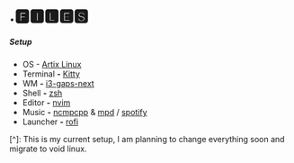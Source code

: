 # **.**🅵🅸🅻🅴🆂

#####                 Setup

- OS - [Artix Linux](https://artixlinux.org/)
- Terminal **-** [Kitty](https://github.com/kovidgoyal/kitty)
- WM **-** [i3-gaps-next](https://github.com/Airblader/i3)
- Shell **-** [zsh](https://github.com/zsh-users/zsh)
- Editor **-** [nvim](https://github.com/neovim/neovim)
- Music **-** [ncmpcpp](https://github.com/ncmpcpp/ncmpcpp) & [mpd](https://github.com/MusicPlayerDaemon/MPD) / [spotify](https://aur.archlinux.org/packages/spotify/)
- Launcher **-** [rofi](https://github.com/davatorium/rofi)

[^]: This is my current setup, I am planning to change everything soon and migrate to void linux. 